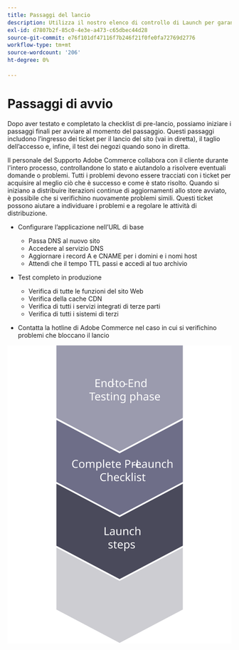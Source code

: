 ```yaml
---
title: Passaggi del lancio
description: Utilizza il nostro elenco di controllo di Launch per garantire un’implementazione fluida del sito Adobe Commerce.
exl-id: d7807b2f-85c0-4e3e-a473-c65dbec44d28
source-git-commit: e76f101df47116f7b246f21f0fe0fa72769d2776
workflow-type: tm+mt
source-wordcount: '206'
ht-degree: 0%

---
```


# Passaggi di avvio

Dopo aver testato e completato la checklist di pre-lancio, possiamo iniziare i passaggi finali per avviare al momento del passaggio. Questi passaggi includono l’ingresso dei ticket per il lancio del sito (vai in diretta), il taglio dell’accesso e, infine, il test dei negozi quando sono in diretta.

Il personale del Supporto Adobe Commerce collabora con il cliente durante l&#39;intero processo, controllandone lo stato e aiutandolo a risolvere eventuali domande o problemi. Tutti i problemi devono essere tracciati con i ticket per acquisire al meglio ciò che è successo e come è stato risolto. Quando si iniziano a distribuire iterazioni continue di aggiornamenti allo store avviato, è possibile che si verifichino nuovamente problemi simili. Questi ticket possono aiutare a individuare i problemi e a regolare le attività di distribuzione.

- Configurare l’applicazione nell’URL di base
   - Passa DNS al nuovo sito
   - Accedere al servizio DNS
   - Aggiornare i record A e CNAME per i domini e i nomi host
   - Attendi che il tempo TTL passi e accedi al tuo archivio

- Test completo in produzione
   - Verifica di tutte le funzioni del sito Web
   - Verifica della cache CDN
   - Verifica di tutti i servizi integrati di terze parti
   - Verifica di tutti i sistemi di terzi

- Contatta la hotline di Adobe Commerce nel caso in cui si verifichino problemi che bloccano il lancio

![Diagramma che mostra la fase 3 del processo di avvio](../../assets/playbooks/launch-steps-3.svg)
